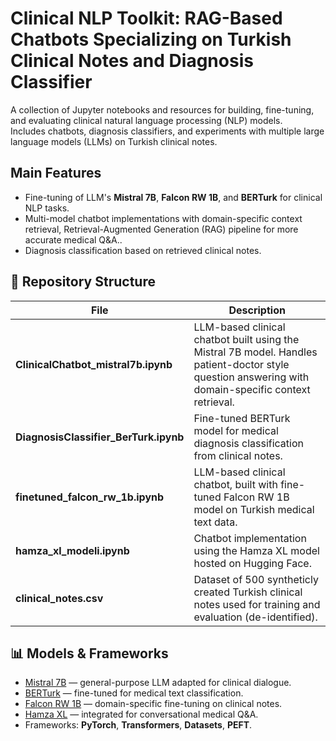# Clinical NLP Toolkit: RAG-Based Chatbots Specializing on Turkish Clinical Notes and Diagnosis Classifier

A collection of Jupyter notebooks and resources for building, fine-tuning, and evaluating clinical natural language processing (NLP) models.  
Includes chatbots, diagnosis classifiers, and experiments with multiple large language models (LLMs) on Turkish clinical notes.

## Main Features

- Fine-tuning of LLM's **Mistral 7B**, **Falcon RW 1B**, and **BERTurk** for clinical NLP tasks.
- Multi-model chatbot implementations with domain-specific context retrieval, Retrieval-Augmented Generation (RAG) pipeline for more accurate medical Q\&A..
- Diagnosis classification based on retrieved clinical notes.

## 📂 Repository Structure

| File | Description |
|------|-------------|
| **ClinicalChatbot_mistral7b.ipynb** | LLM-based clinical chatbot built using the Mistral 7B model. Handles patient-doctor style question answering with domain-specific context retrieval. |
| **DiagnosisClassifier_BerTurk.ipynb** | Fine-tuned BERTurk model for medical diagnosis classification from clinical notes. |
| **finetuned_falcon_rw_1b.ipynb** | LLM-based clinical chatbot, built with fine-tuned Falcon RW 1B model on Turkish medical text data. |
| **hamza_xl_modeli.ipynb** | Chatbot implementation using the Hamza XL model hosted on Hugging Face. |
| **clinical_notes.csv** | Dataset of 500 syntheticly created Turkish clinical notes used for training and evaluation (de-identified). |

## 📊 Models & Frameworks

- [Mistral 7B](https://mistral.ai/) — general-purpose LLM adapted for clinical dialogue.
- [BERTurk](https://huggingface.co/dbmdz/bert-base-turkish-cased) — fine-tuned for medical text classification.
- [Falcon RW 1B](https://huggingface.co/tiiuae/falcon-rw-1b) — domain-specific fine-tuning on clinical notes.
- [Hamza XL](https://huggingface.co/emrecanacikgoz/hamza_xl_modeli) — integrated for conversational medical Q\&A.
- Frameworks: **PyTorch**, **Transformers**, **Datasets**, **PEFT**.
